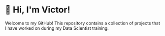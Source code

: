 # 👋 Hi, I'm Victor!

Welcome to my GitHub! This repository contains a collection of projects that I have worked on during my Data Scientist training.
